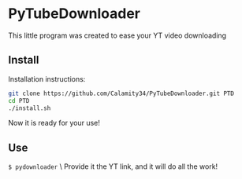 # PyTubeDownloader
This little program was created to ease your YT video downloading

## Install
Installation instructions:
```bash
git clone https://github.com/Calamity34/PyTubeDownloader.git PTD
cd PTD
./install.sh
```
Now it is ready for your use!

## Use
`$ pydownloader` \ 
Provide it the YT link, and it will do all the work! 
